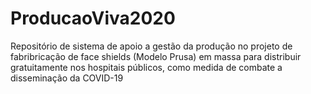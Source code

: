 # ProducaoViva2020
Repositório de sistema de apoio a gestão da produção no projeto de fabribricação de face shields (Modelo Prusa) em massa para distribuir gratuitamente nos hospitais públicos, como medida de combate a disseminação da COVID-19
